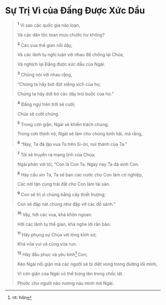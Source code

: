 # Sự Trị Vì của Ðấng Ðược Xức Dầu

> <sup><b>1</b></sup> Vì sao các quốc gia náo loạn,
> 
> Và các dân tộc toan mưu chước hư không?
> 
> <sup><b>2</b></sup> Các vua thế gian nổi dậy,
> 
> Và các lãnh tụ nghị luận với nhau để chống lại Chúa,
> 
> Và nghịch lại Ðấng được xức dầu của Ngài.
> 
> <sup><b>3</b></sup> Chúng nói với nhau rằng,
> 
> “Chúng ta hãy bứt đứt xiềng xích của họ;
> 
> Chúng ta hãy dứt bỏ các dây trói buộc của họ.”
>


> <sup><b>4</b></sup> Ðấng ngự trên trời sẽ cười;
> 
> Chúa sẽ cười chúng.
> 
> <sup><b>5</b></sup> Trong cơn giận, Ngài sẽ khiển trách chúng;
> 
> Trong cơn thịnh nộ, Ngài sẽ làm cho chúng kinh hãi, mà rằng,
> 
> <sup><b>6</b></sup> “Này, Ta đã lập vua Ta trên Si-ôn, núi thánh của Ta.”
>


> <sup><b>7</b></sup> Tôi sẽ truyền ra mạng lịnh của Chúa;
> 
> Ngài phán với tôi, “Con là Con Ta. Ngày nay Ta đã sinh Con.
> 
> <sup><b>8</b></sup> Hãy cầu xin Ta, Ta sẽ ban các nước cho Con làm cơ nghiệp,
> 
> Các nơi tận cùng trái đất cho Con làm tài sản.
> 
> <sup><b>9</b></sup> Con sẽ trị vì chúng bằng cây thiết trượng;
> 
> Con sẽ đập nát chúng như đập vỡ các đồ sành.”
>


> <sup><b>10</b></sup> Vậy, hỡi các vua, khá khôn ngoan.
> 
> Hỡi các lãnh tụ thế gian, khá nghe lời răn bảo:
> 
> <sup><b>11</b></sup> Hãy phụng sự Chúa với lòng kính sợ;
> 
> Khá vừa vui và cũng vừa run.
> 
> <sup><b>12</b></sup> Hãy đầu phục và yêu kính[^1-7cebdbef-36c9-4990-aea8-f1f967ad000e] Con,
> 
> Kẻo Ngài nổi giận mà các người sẽ bị diệt vong trong đường lối mình,
> 
> Vì cơn giận của Ngài có thể bừng lên trong chốc lát.
> 
> Phước cho người nào nương náu mình nơi Ngài.
>

[^1-7cebdbef-36c9-4990-aea8-f1f967ad000e]: nt: hôn